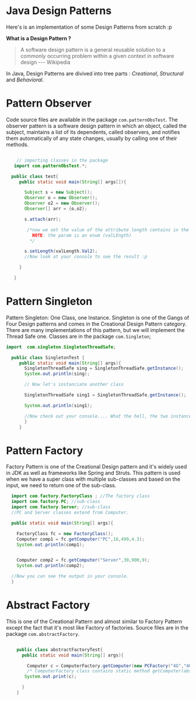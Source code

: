 # Java Design Patterns

Here's is an implementation of some Design Patterns from scratch :p

__What is a Design Pattern ?__
   > A software design pattern is a general reusable solution to a commonly occurring problem within a given context in software design --- Wikipedia

In Java, Design Patterns are divived into tree parts : *Creational*, *Structural* and *Behavioral*.

# Pattern Observer
  Code source files are available in the package `com.patternObsTest`.
  The observer pattern is a software design pattern in which an object, called the subject, maintains a list of its dependents, called observers, and notifies them automatically of any state changes, usually by calling one of their methods.

  ```java

      // importing classes in the package
     import com.patternObsTest.*;

    public class test{
       public static void main(String[] args[]){

         Subject s = new Subject();
         Observer o = new Observer();
         Observer o2 = new Observer();
         Observer[] arr = {o,o2};

         s.attach(arr);

          /*now we set the value of the attribute length contains in the Subject.
            NOTE: the param is an enum (valLEngth)
           */

         s.setLength(valLength.Val2);
         //Now look at your console to see the result :p

       }

     }
  ```

# Pattern Singleton
Pattern Singleton: One Class, one Instance.
    Singleton is one of the Gangs of Four Design patterns and comes in the Creational Design Pattern category.
There are many implementations of this pattern, but we will implement the Thread Safe one.
Classes are in the package `com.Singleton`;
 ```java    
 import  com.singleton.SingletonThreadSafe;

   public class SingletonTest {
      public static void main(String[] args){
        SingletonThreadSafe sing = SingletonThreadSafe.getInstance();
        System.out.println(sing);

        // Now let's instanciate another class

        SingletonThreadSafe sing1 = SingletonThreadSafe.getInstance();

        System.out.println(sing1);

        //Now check out your console.... What the hell, the two instances have the same reference :o
        }
      }
  ```
# Pattern Factory

  Factory Pattern is one of the Creational Design pattern and it's widely used in  JDK as well as frameworks like
Spring and Struts.
This pattern is used when we have a super class with multiple sub-classes and based on the input, we need to return one of the sub-class.

  ```java
    import com.factory.FactoryClass ; //The factory class
    import com.factory.PC; //sub-class
    import com.factory.Server; //sub-class
    //PC and Server classes extend from Computer.

    public static void main(String[] args){

      FactoryClass fc = new FactoryClass();
      Computer comp1 = fc.getComputer("PC",16,499,4.3);
      System.out.println(comp1);


      Computer comp2 = fc.getComputer("Server",30,900,9);
      System.out.println(comp2);

    //Now you can see the output in your console.
    }
 ```

# Abstract Factory

This is one of the Creational Pattern and almost similar to Factory Pattern except the fact that it's most like
Factory of factories.
Source files are in the package `com.abstractFactory`.

```java

    public class abstractFactoryTest{
      public static void main(String[] args){

        Computer c = ComputerFactory.getComputer(new PCFactory("4G","400G","2.9Ghz"));
        /* ComputerFactory class contains static method getComputer(abstractFactory fac) */
       System.out.print(c);

      }
    }
````
